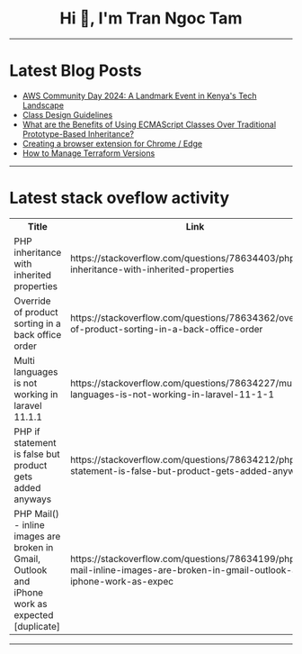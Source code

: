 <h1 align="center">Hi 👋, I'm Tran Ngoc Tam</h1>

---

# Latest Blog Posts 
<!-- BLOG-POST-LIST:START -->
- [AWS Community Day 2024: A Landmark Event in Kenya&#39;s Tech Landscape](https://dev.to/aws-builders/aws-community-day-2024-a-landmark-event-in-kenyas-tech-landscape-5073)
- [Class Design Guidelines](https://dev.to/paulike/class-design-guidelines-58gc)
- [What are the Benefits of Using ECMAScript Classes Over Traditional Prototype-Based Inheritance?](https://dev.to/orases1/what-are-the-benefits-of-using-ecmascript-classes-over-traditional-prototype-based-inheritance-2j7h)
- [Creating a browser extension for Chrome / Edge](https://dev.to/prakashm88/creating-a-browser-extension-for-chrome-edge-3d69)
- [How to Manage Terraform Versions](https://dev.to/kvendingoldo/how-to-manage-terraform-versions-2e2l)
<!-- BLOG-POST-LIST:END -->

---

# Latest stack oveflow activity
<table>
  <tr><th>Title</th><th>Link</th></tr>
  <!-- STACKOVERFLOW:START --><tr><td>PHP inheritance with inherited properties</td><td>https://stackoverflow.com/questions/78634403/php-inheritance-with-inherited-properties</td></tr><tr><td>Override of product sorting in a back office order</td><td>https://stackoverflow.com/questions/78634362/override-of-product-sorting-in-a-back-office-order</td></tr><tr><td>Multi languages is not working in laravel 11.1.1</td><td>https://stackoverflow.com/questions/78634227/multi-languages-is-not-working-in-laravel-11-1-1</td></tr><tr><td>PHP if statement is false but product gets added anyways</td><td>https://stackoverflow.com/questions/78634212/php-if-statement-is-false-but-product-gets-added-anyways</td></tr><tr><td>PHP Mail&lpar;&rpar; - inline images are broken in Gmail, Outlook and iPhone work as expected [duplicate]</td><td>https://stackoverflow.com/questions/78634199/php-mail-inline-images-are-broken-in-gmail-outlook-and-iphone-work-as-expec</td></tr><!-- STACKOVERFLOW:END -->
</table>

---


